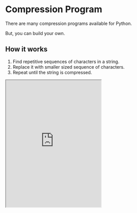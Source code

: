 # Compression Program

There are many compression programs available for Python.

But, you can build your own.

## How it works

1. Find repetitive sequences of characters in a string.
2. Replace it with smaller sized sequence of characters.
3. Repeat until the string is compressed.

<iframe
  loading="lazy"
  title="Python IDLE Trinket"
  src="https://trinket.io/embed/python3/2cf09d6f55"
  height="400"
/>

## Actual algorithm

### ZLIB module

There is a module called ZLIB that can be used to compress and decompress data.

```sh
pip install zlib
```

Run the command above in a terminal.

Run the code below in python file.

```py
import zlib
```

### Compressing

1. Importing ZLIB module.
2. Turning it into bytes (putting b in front of the string).
3. Compressing the data.

The length is shortened by 19 bytes.

<iframe
  loading="lazy"
  title="Python IDLE Trinket"
  src="https://trinket.io/embed/python3/74a9209480"
  height="400"
/>

### Decompressing

`decompress()` method can be used to decompress the data.

<iframe
  loading="lazy"
  title="Python IDLE Trinket"
  src="https://trinket.io/embed/python3/c42b0b500e"
  height="400"
/>
